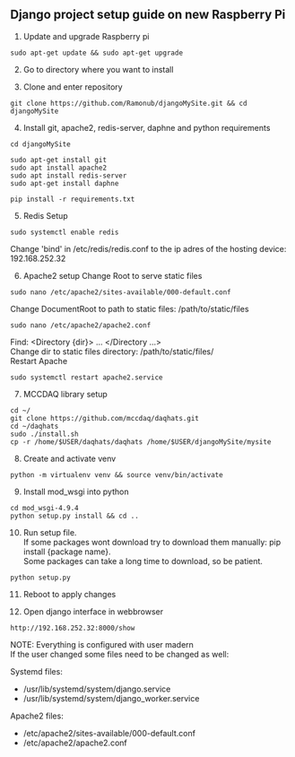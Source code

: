 ## Django project setup guide on new Raspberry Pi

1. Update and upgrade Raspberry pi
```
sudo apt-get update && sudo apt-get upgrade
```

2. Go to directory where you want to install

3. Clone and enter repository
```
git clone https://github.com/Ramonub/djangoMySite.git && cd djangoMySite
```

4. Install git, apache2, redis-server, daphne and python requirements
```
cd djangoMySite

sudo apt-get install git
sudo apt install apache2
sudo apt install redis-server
sudo apt-get install daphne

pip install -r requirements.txt
```

5. Redis Setup
```
sudo systemctl enable redis
```
Change 'bind' in /etc/redis/redis.conf to the ip adres of the hosting device:  192.168.252.32

6. Apache2 setup
Change Root to serve static files
``` 
sudo nano /etc/apache2/sites-available/000-default.conf
```
Change DocumentRoot to path to static files: /path/to/static/files
``` 
sudo nano /etc/apache2/apache2.conf
```
Find: <Directory {dir}> ... </Directory ...>\
Change dir to static files directory: /path/to/static/files/\
Restart Apache
```
sudo systemctl restart apache2.service
```

7. MCCDAQ library setup
```
cd ~/
git clone https://github.com/mccdaq/daqhats.git
cd ~/daqhats
sudo ./install.sh
cp -r /home/$USER/daqhats/daqhats /home/$USER/djangoMySite/mysite
```

8. Create and activate venv
```
python -m virtualenv venv && source venv/bin/activate
```

9. Install mod_wsgi into python
```
cd mod_wsgi-4.9.4
python setup.py install && cd ..
```

10. Run setup file.\
If some packages wont download try to download them manually: pip install {package name}.\
Some packages can take a long time to download, so be patient.
```
python setup.py
```

11. Reboot to apply changes

12. Open django interface in webbrowser
```
http://192.168.252.32:8000/show
```


NOTE:
Everything is configured with user madern\
If the user changed some files need to be changed as well:

Systemd files:
- /usr/lib/systemd/system/django.service
- /usr/lib/systemd/system/django_worker.service

Apache2 files:
- /etc/apache2/sites-available/000-default.conf
- /etc/apache2/apache2.conf